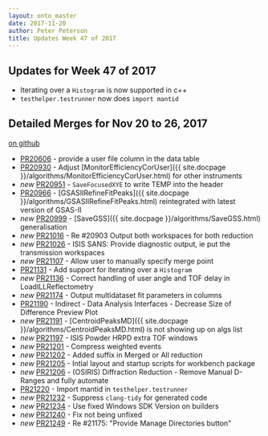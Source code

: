```yaml
---
layout: onto_master
date: 2017-11-20
author: Peter Peterson
title: Updates Week 47 of 2017
---
```

Updates for Week 47 of 2017
---------------------------
* Iterating over a `Histogram` is now supported in c++
* `testhelper.testrunner` now does `import mantid`

Detailed Merges for Nov 20 to 26, 2017
--------------------------------------
[on github](https://github.com/mantidproject/mantid/pulls?q=is%3Apr+merged%3A2017-11-21..2017-11-26)

* [PR20606](https://github.com/mantidproject/mantid/pull/20606) - provide a user file column in the data table
* [PR20930](https://github.com/mantidproject/mantid/pull/20930) - Adjust [MonitorEfficiencyCorUser]({{ site.docpage }}/algorithms/MonitorEfficiencyCorUser.html) for other instruments
* *new* [PR20951](https://github.com/mantidproject/mantid/pull/20951) - `SaveFocusedXYE` to write TEMP into the header
* [PR20966](https://github.com/mantidproject/mantid/pull/20966) - [GSASIIRefineFitPeaks]({{ site.docpage }}/algorithms/GSASIIRefineFitPeaks.html) reintegrated with latest version of GSAS-II
* *new* [PR20999](https://github.com/mantidproject/mantid/pull/20999) - [SaveGSS]({{ site.docpage }}/algorithms/SaveGSS.html) generalisation
* *new* [PR21016](https://github.com/mantidproject/mantid/pull/21016) - Re #20903 Output both workspaces for both reduction
* *new* [PR21026](https://github.com/mantidproject/mantid/pull/21026) - ISIS SANS: Provide diagnostic output, ie put the transmission workspaces
* *new* [PR21107](https://github.com/mantidproject/mantid/pull/21107) - Allow user to manually specify merge point
* [PR21131](https://github.com/mantidproject/mantid/pull/21131) - Add support for iterating over a `Histogram`
* *new* [PR21136](https://github.com/mantidproject/mantid/pull/21136) - Correct handling of user angle and TOF delay in LoadILLReflectometry
* *new* [PR21174](https://github.com/mantidproject/mantid/pull/21174) - Output multidataset fit parameters in columns
* [PR21190](https://github.com/mantidproject/mantid/pull/21190) - Indirect - Data Analysis Interfaces - Decrease Size of Difference Preview Plot
* *new* [PR21191](https://github.com/mantidproject/mantid/pull/21191) - [CentroidPeaksMD]({{ site.docpage }}/algorithms/CentroidPeaksMD.html) is not showing up on algs list
* *new* [PR21197](https://github.com/mantidproject/mantid/pull/21197) - ISIS Powder HRPD extra TOF windows
* *new* [PR21201](https://github.com/mantidproject/mantid/pull/21201) - Compress weighted events
* *new* [PR21202](https://github.com/mantidproject/mantid/pull/21202) - Added suffix in Merged or All reduction
* *new* [PR21205](https://github.com/mantidproject/mantid/pull/21205) - Intial layout and startup scripts for workbench package
* *new* [PR21206](https://github.com/mantidproject/mantid/pull/21206) - (OSIRIS) Diffraction Reduction - Remove Manual D-Ranges and fully automate
* [PR21220](https://github.com/mantidproject/mantid/pull/21220) - Import mantid in `testhelper.testrunner`
* *new* [PR21232](https://github.com/mantidproject/mantid/pull/21232) - Suppress `clang-tidy` for generated code
* *new* [PR21234](https://github.com/mantidproject/mantid/pull/21234) - Use fixed Windows SDK Version on builders
* *new* [PR21240](https://github.com/mantidproject/mantid/pull/21240) - Fix not being unfixed
* *new* [PR21249](https://github.com/mantidproject/mantid/pull/21249) - Re #21175: "Provide Manage Directories button"
